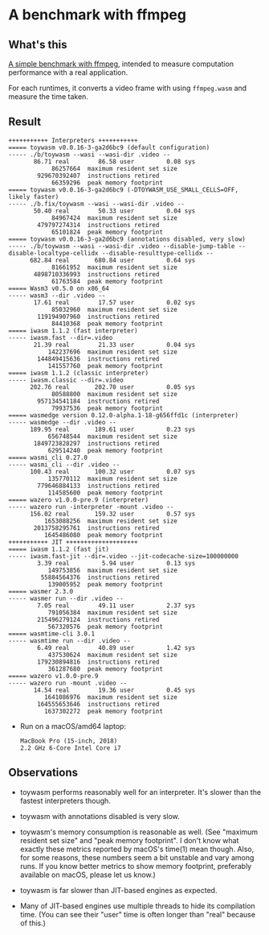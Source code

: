 # A benchmark with ffmpeg

## What's this

[A simple benchmark with ffmpeg](./benchmark/ffmpeg.sh), intended to
measure computation performance with a real application.

For each runtimes, it converts a video frame with using `ffmpeg.wasm` and
measure the time taken.

## Result

```
+++++++++++ Interpreters +++++++++++
===== toywasm v0.0.16-3-ga2d6bc9 (default configuration)
----- ./b/toywasm --wasi --wasi-dir .video --
       86.71 real        86.58 user         0.08 sys
            86257664  maximum resident set size
        929670392407  instructions retired
            66359296  peak memory footprint
===== toywasm v0.0.16-3-ga2d6bc9 (-DTOYWASM_USE_SMALL_CELLS=OFF, likely faster)
----- ./b.fix/toywasm --wasi --wasi-dir .video --
       50.40 real        50.33 user         0.04 sys
            84967424  maximum resident set size
        479797274314  instructions retired
            65101824  peak memory footprint
===== toywasm v0.0.16-3-ga2d6bc9 (annotations disabled, very slow)
----- ./b/toywasm --wasi --wasi-dir .video --disable-jump-table --disable-localtype-cellidx --disable-resulttype-cellidx --
      682.84 real       680.84 user         0.64 sys
            81661952  maximum resident set size
       4898710336993  instructions retired
            61763584  peak memory footprint
===== Wasm3 v0.5.0 on x86_64
----- wasm3 --dir .video --
       17.61 real        17.57 user         0.02 sys
            85032960  maximum resident set size
        119194907960  instructions retired
            84410368  peak memory footprint
===== iwasm 1.1.2 (fast interpreter)
----- iwasm.fast --dir=.video
       21.39 real        21.33 user         0.04 sys
           142237696  maximum resident set size
        144849415636  instructions retired
           141557760  peak memory footprint
===== iwasm 1.1.2 (classic interpreter)
----- iwasm.classic --dir=.video
      202.76 real       202.70 user         0.05 sys
            80588800  maximum resident set size
        957134541184  instructions retired
            79937536  peak memory footprint
===== wasmedge version 0.12.0-alpha.1-18-g656ffd1c (interpreter)
----- wasmedge --dir .video --
      189.95 real       189.61 user         0.23 sys
           656748544  maximum resident set size
       1849723828297  instructions retired
           629514240  peak memory footprint
===== wasmi_cli 0.27.0
----- wasmi_cli --dir .video --
      100.43 real       100.32 user         0.07 sys
           135770112  maximum resident set size
        779646884133  instructions retired
           114585600  peak memory footprint
===== wazero v1.0.0-pre.9 (interpreter)
----- wazero run -interpreter -mount .video --
      156.02 real       159.32 user         0.57 sys
          1653088256  maximum resident set size
       2013758295761  instructions retired
          1645486080  peak memory footprint
+++++++++++ JIT ++++++++++++++++++++
===== iwasm 1.1.2 (fast jit)
----- iwasm.fast-jit --dir=.video --jit-codecache-size=100000000
        3.39 real         5.94 user         0.13 sys
           149753856  maximum resident set size
         55884564376  instructions retired
           139005952  peak memory footprint
===== wasmer 2.3.0
----- wasmer run --dir .video --
        7.05 real        49.11 user         2.37 sys
           791056384  maximum resident set size
        215496279124  instructions retired
           567320576  peak memory footprint
===== wasmtime-cli 3.0.1
----- wasmtime run --dir .video --
        6.49 real        40.89 user         1.42 sys
           437530624  maximum resident set size
        179230894816  instructions retired
           361287680  peak memory footprint
===== wazero v1.0.0-pre.9
----- wazero run -mount .video --
       14.54 real        19.36 user         0.45 sys
          1641086976  maximum resident set size
        164555653646  instructions retired
          1637302272  peak memory footprint
```

* Run on a macOS/amd64 laptop:

  ```
  MacBook Pro (15-inch, 2018)
  2.2 GHz 6-Core Intel Core i7
  ```

## Observations

* toywasm performs reasonably well for an interpreter.
  It's slower than the fastest interpreters though.

* toywasm with annotations disabled is very slow.

* toywasm's memory consumption is reasonable as well.
  (See "maximum resident set size" and "peak memory footprint".
  I don't know what exactly these metrics reported by macOS's time(1)
  mean though. Also, for some reasons, these numbers seem a bit unstable
  and vary among runs. If you know better metrics to show memory footprint,
  preferably available on macOS, please let us know.)

* toywasm is far slower than JIT-based engines as expected.

* Many of JIT-based engines use multiple threads to hide its
  compilation time. (You can see their "user" time is often longer
  than "real" because of this.)
